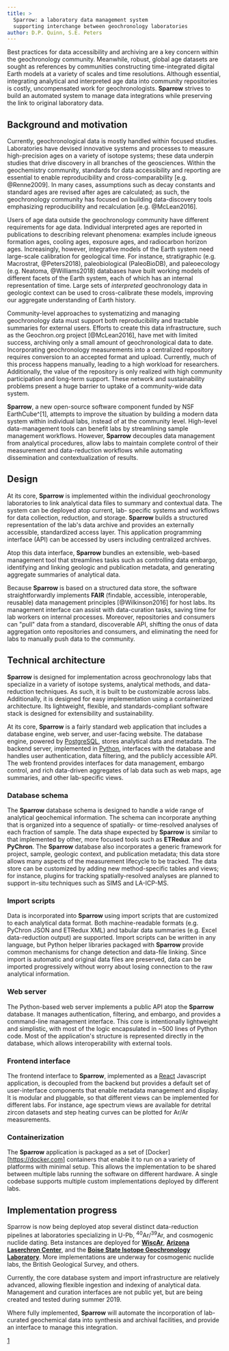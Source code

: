 ```yaml
---
title: >
  Sparrow: a laboratory data management system
  supporting interchange between geochronology laboratories
author: D.P. Quinn, S.E. Peters
---
```


Best practices for data accessibility and archiving are a key concern within
the geochronology community. Meanwhile, robust, global age datasets are sought
as references by communities constructing time-integrated digital Earth models
at a variety of scales and time resolutions. Although essential, integrating
analytical and interpreted age data into community repositories is costly,
uncompensated work for geochronologists. **Sparrow** strives to build an
automated system to manage data integrations while preserving the link to
original laboratory data.

## Background and motivation

Currently, geochronological data is mostly handled within focused studies.
Laboratories have devised innovative systems and processes to measure
high-precision ages on a variety of isotope systems; these data underpin
studies that drive discovery in all branches of the geosciences. Within the
geochemistry community, standards for data accessibility and reporting are
essential to enable reproducibility and cross-comparability [e.g. @Renne2009].
In many cases, assumptions such as decay constants and standard ages are
revised after ages are calculated; as such, the geochronology community has
focused on building data-discovery tools emphasizing reproducibility and
recalculation [e.g. @McLean2016].

Users of age data outside the geochronology community have different
requirements for age data. Individual interpreted ages are reported
in publications to describing relevant phenomena: examples include igneous
formation ages, cooling ages, exposure ages, and radiocarbon horizon ages.
Increasingly, however, integrative models of the Earth system need large-scale
calibration for geological time. For instance, stratigraphic (e.g.
Macrostrat, @Peters2018), paleobiological (PaleoBioDB), and
paleoecology (e.g. Neatoma, @Williams2018) databases have built working models
of different facets of the Earth system, each of which has an internal
representation of time. Large sets of *interpreted* geochronology data in
geologic context can be used to cross-calibrate these models, improving our
aggregate understanding of Earth history.

Community-level approaches to systematizing and managing geochronology data
must support both reproducibility and tractable summaries for external users.
Efforts to create this data infrastructure, such as the Geochron.org project
[@McLean2016], have met with limited success, archiving only a small amount
of geochronological data to date. Incorporating geochronology measurements into
a centralized repository requires conversion to an accepted format and upload.
Currently, much of this process happens manually, leading to a high workload
for researchers. Additionally, the value of the repository is only realized
with high community participation and long-term support.
These network and sustainability problems present a huge barrier to uptake
of a community-wide data system.

**Sparrow**, a new open-source software component funded by NSF EarthCube^[1],
attempts to improve the situation by building a modern data system
within individual labs, instead of at the community level. High-level data-management
tools can benefit labs by streamlining sample management workflows. However,
**Sparrow** decouples data management from analytical procedures, allow labs to
maintain complete control of their measurement and data-reduction workflows
while automating dissemination and contextualization of results.

## Design

At its core, **Sparrow** is implemented within the individual
geochronology laboratories to link analytical data files to summary and contextual data.
The system can be deployed atop current, lab-
specific systems and workflows for data collection, reduction, and storage.
**Sparrow** builds a structured representation of the lab's data archive
and provides an externally accessible, standardized access layer.
This application programming interface (API) can be accessed by users including
centralized archives.

Atop this data interface, **Sparrow** bundles an extensible, web-based
management tool that streamlines tasks such as controlling data embargo,
identifying and linking geologic and publication metadata, and generating
aggregate summaries of analytical data.

Because **Sparrow** is based on a structured data store, the software straightforwardly
implements **FAIR** (findable, accessible, interoperable, reusable) data management
principles [@Wilkinson2016] for host labs. Its management interface can assist with
data-curation tasks, saving time for lab workers on internal processes. Moreover,
repositories and consumers can "pull" data from a standard, discoverable API,
shifting the onus of data aggregation onto repositories and consumers, and
eliminating the need for labs to manually push data to the community.

## Technical architecture

**Sparrow** is designed for implementation across geochronology labs that
specialize in a variety of isotope systems, analytical methods, and
data-reduction techniques. As such, it is built to be customizable across labs.
Additionally, it is designed for easy implementation using a containerized
architecture. Its lightweight, flexible, and standards-compliant software stack
is designed for extensibility and sustainability.

At its core, **Sparrow** is a fairly standard web application that includes a
database engine, web server, and user-facing website.
The database engine, powered by [PostgreSQL](https://postgresql.org), stores
analytical data and metadata.
The backend server, implemented in [Python](https://www.python.org), interfaces
with the database and handles
user authentication, data filtering, and the publicly accessible API. The
web frontend provides interfaces for data management, embargo control,
and rich data-driven aggregates of lab data such as web maps, age summaries,
and other lab-specific views.

### Database schema

The **Sparrow** database schema is designed to handle a wide range of
analytical geochemical information. The schema can incorporate anything that is
organized into a sequence of spatially- or time-resolved analyses of each
fraction of sample. The data shape expected by **Sparrow** is similar to that
implemented by other, more focused tools such as **ETRedux** and **PyChron**.
The **Sparrow** database also incorporates a generic framework
for project, sample, geologic context, and
publication metadata; this data store allows many aspects of the measurement
lifecycle to be tracked. The data store can be customized by adding new
method-specific tables and views; for instance, plugins for tracking
spatially-resolved analyses are planned to support in-situ techniques such as
SIMS and LA-ICP-MS.

### Import scripts

Data is incorporated into **Sparrow** using import scripts that are customized
to each analytical data format. Both machine-readable formats (e.g. PyChron
JSON and ETRedux XML) and tabular data summaries (e.g. Excel data-reduction
output) are supported. Import scripts can be written in any language, but
Python helper libraries packaged with **Sparrow** provide common mechanisms for
change detection and data-file linking. Since import is automatic and original
data files are preserved, data can be imported progressively without worry
about losing connection to the raw analytical information.

### Web server

The Python-based web server implements a public API atop the **Sparrow** database.
It manages authentication, filtering, and embargo, and provides
a command-line management interface. This core is intentionally lightweight
and simplistic, with most of the logic encapsulated in ~500 lines of Python code.
Most of the application's structure is represented directly in the database,
which allows interoperability with external tools.

### Frontend interface

The frontend interface to **Sparrow**, implemented as
a [React](https://reactjs.org) Javascript application, is decoupled from the
backend but provides a default set of user-interface components that enable
metadata management and display. It is modular and pluggable, so that different
views can be implemented for different labs. For instance, age spectrum views
are available for detrital zircon datasets and step heating curves can be
plotted for Ar/Ar measurements.

### Containerization

The **Sparrow** application is packaged as a set of [Docker][https://docker.com]
containers that enable it to run on a variety of platforms with minimal setup.
This allows the implementation to be shared between multiple labs running the
software on different hardware. A single codebase supports
multiple custom implementations deployed by different labs.

## Implementation progress

Sparrow is now being deployed atop several distinct data-reduction pipelines
at laboratories specializing in U-Pb, $^{40}$Ar/$^{39}$Ar, and cosmogenic nuclide dating.
Beta instances are deployed for [**WiscAr**](https://sparrow-data.org/labs/wiscar),
[**Arizona Laserchron Center**](http://upbtoolbox.com), and the
[**Boise State Isotope Geochronology Laboratory**](http://sparrow.boisestate.edu).
More implementations are underway for cosmogenic nuclide labs, the British Geological
Survey, and others.

Currently, the core database system and import infrastructure are relatively
advanced, allowing flexible ingestion and indexing of analytical data. Management and
curation interfaces are not public yet, but are being created and tested
during summer 2019.

Where fully implemented, **Sparrow** will automate the incorporation of lab-curated
geochemical data into synthesis and archival facilities, and provide an interface
to manage this integration.

[1](https://sparrow-data.org)
